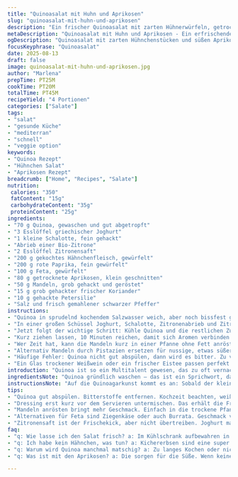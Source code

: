 ```yaml
---
title: "Quinoasalat mit Huhn und Aprikosen"
slug: "quinoasalat-mit-huhn-und-aprikosen"
description: "Ein frischer Quinoasalat mit zarten Hühnerwürfeln, getrockneten Aprikosen und knackigen Mandeln. Ersetzt Gouda durch Feta, Mayonnaise durch griechischen Joghurt und fügt frischen Koriander hinzu. Rote Paprika statt Karotten für extra Biss und Farbe. Quinoa wird gekocht bis die Körner aufquellen und einen kleinen Ring zeigen, was die Garzeit perfekt anzeigt. Mit Zitronenzesten und Kräutern eine lebendige Frische, ideal als schnelles Hauptgericht oder für unterwegs."
metaDescription: "Quinoasalat mit Huhn und Aprikosen - Ein erfrischender Salat, der mediterrane Aromen vereint. Ideal für ein leichtes Hauptgericht."
ogDescription: "Quinoasalat mit zarten Hühnchenstücken und süßen Aprikosen. Eine gesunde Wahl für jede Gelegenheit, frisch und abwechslungsreich."
focusKeyphrase: "Quinoasalat"
date: 2025-08-13
draft: false
image: quinoasalat-mit-huhn-und-aprikosen.jpg
author: "Marlena"
prepTime: PT25M
cookTime: PT20M
totalTime: PT45M
recipeYield: "4 Portionen"
categories: ["Salate"]
tags:
- "salat"
- "gesunde Küche"
- "mediterran"
- "schnell"
- "veggie option"
keywords:
- "Quinoa Rezept"
- "Hühnchen Salat"
- "Aprikosen Rezept"
breadcrumb: ["Home", "Recipes", "Salate"]
nutrition: 
 calories: "350"
 fatContent: "15g"
 carbohydrateContent: "35g"
 proteinContent: "25g"
ingredients:
- "70 g Quinoa, gewaschen und gut abgetropft"
- "3 Esslöffel griechischer Joghurt"
- "1 kleine Schalotte, fein gehackt"
- "Abrieb einer Bio-Zitrone"
- "2 Esslöffel Zitronensaft"
- "200 g gekochtes Hähnchenfleisch, gewürfelt"
- "200 g rote Paprika, fein gewürfelt"
- "100 g Feta, gewürfelt"
- "80 g getrocknete Aprikosen, klein geschnitten"
- "50 g Mandeln, grob gehackt und geröstet"
- "15 g grob gehackter frischer Koriander"
- "10 g gehackte Petersilie"
- "Salz und frisch gemahlener schwarzer Pfeffer"
instructions:
- "Quinoa in sprudelnd kochendem Salzwasser weich, aber noch bissfest garen – etwa 15 bis 20 Minuten. Entscheidend: Kleine weiße Ringe an den Körnern zeigen, wann es fertig ist. Nicht matschig werden lassen; ansonsten wird der Salat matschig und langweilig. Danach mit kaltem Wasser kräftig abschrecken, damit das Kochen stoppt und nichts klebt."
- "In einer großen Schüssel Joghurt, Schalotte, Zitronenabrieb und Zitronensaft gründlich vermengen. Würzen mit Salz und Pfeffer – hier bitte nicht knausern. Zitronensaft darf spürbar sein, gibt Frische und arbeitet gegen eventuellen Fettgehalt des Joghurts."
- "Jetzt folgt der wichtige Schritt: Kühle Quinoa und die restlichen Zutaten sofort in die Schüssel geben – das Huhn, Paprika, Feta, Aprikosen und Mandeln. Frische Kräuter last minute untermengen, sonst verlieren sie Geschmack. Mischen, ohne zu viel Druck, bleibt locker, das ist essentiell für die Textur. Abschmecken und gegebenenfalls nachwürzen."
- "Kurz ziehen lassen, 10 Minuten reichen, damit sich Aromen verbinden. Sofort servieren oder gut abgedeckt im Kühlschrank aufbewahren – aber nicht länger als ein Tag; sonst trocknet es aus und Aprikosen werden zäh."
- "Wer Zeit hat, kann die Mandeln kurz in einer Pfanne ohne Fett anrösten, bis sie duften – das bringt einen tollen Crunch und Röstaromen rein. Hähnchenreste vom Vortag? Unbedingt verwenden – schmeckt intensiver."
- "Alternativ Mandeln durch Pistazien ersetzen für nussige, etwas süßere Note. Feta kann auch durch Ziegenkäse ausgetauscht werden, bringt eine würzige Tiefe. Paprika lässt sich variieren: Gelbe oder grüne geben andere Farb- und Geschmackstöne."
- "Häufige Fehler: Quinoa nicht gut abspülen, dann wird es bitter. Zu viel Joghurt macht den Salat matschig. Keine Scheu vor der Schärfe der Schalotte, sie ist der kleine Power-Kick hier."
- "Ein Glas trockener Weißwein oder ein frischer Eistee passen perfekt dazu. Essen am besten lauwarm oder gekühlt – erwärmt verliert der Salat seine Frische."
introduction: "Quinoa ist so ein Multitalent gewesen, das zu oft vernachlässigt wird im Vergleich zu Reis oder Couscous. Ich habe sie viel zu oft zu lange gekocht, matschig, ohne Biss. Seit ich gelernt habe, die Körner zu beobachten, ist alles anders. Dieser Salat kombiniert nicht nur die Körnige Geradlinigkeit von Quinoa, sondern auch die Frische von Zitrone und einen Hauch Süße durch getrocknete Aprikosen. Huhn bringt die nötige Proteinbasis, aber hier können auch Kichererbsen rein – super Ersatz für Vegetarier, die knackige Mandelngeben den richtigen Crunch. Ich tausche gern Gouda gegen Feta, weil der salzig-würzige Geschmack viel mehr Pep gibt statt milder Käsecreme. Das Dressing mit griechischem Joghurt statt Mayo spart Fett, macht den Salat aber nicht weniger cremig. Die roten Paprikastückchen bringen Frische und Farbe und sorgen dafür, dass jeder Bissen aufregend bleibt."
ingredientsNote: "Quinoa gründlich waschen – das ist ein Sprichwort, das man ernst nehmen muss. Die Bitterstoffe werden so rausgespült, und die Textur bleibt schön körnig. Feta statt Gouda, das sorgt für einen leichten Salz-Kick; statt Mandeln kann man Pekannüsse oder Pistazien nutzen, je nachdem, was du vorrätig hast. Getrocknete Aprikosen unbedingt in kleine Stücke schneiden, sonst beißen sie schnell unangenehm. Wer keine Schalotten mag, kann milde Frühlingszwiebeln nehmen, aber die Schalotte bringt schöne Schärfe und Tiefe. Die Kräuter – Koriander und Petersilie – lassen sich variieren. Wer Koriander nicht mag, einfach mit Minze oder Basilikum ersetzen. Obst und Nuss lässt sich immer mit saisonalen Alternativen tauschen, wichtig ist nur der Kontrast: süß, salzig, nussig."
instructionsNote: "Auf die Quinoagarkunst kommt es an: Sobald der kleine weiße Ring an jeder Korne sichtbar ist – so sieht man, dass das Innere durchgegart ist –, stört zu langes Kochen nur. Abschrecken mit kaltem Wasser ist kein unnützes Ritual, sondern unterbricht den Garprozess, verhindert, dass Quinoa zusammenklebt. Beim Anrichten schnell sein, sonst wird der Salat matschig. Das Dressing sollte immer zuletzt eingerührt werden, um zu verhindern, dass die Textur zerstört wird. Gewürze am Schluss neu kontrollieren, Salz kann durch Käse und Nüsse variieren. Mandeln vorher kurz anrösten, das ist der Klassiker und setzt satte Röstaromen frei, die einfach fehlen ohne Rösten. Lüften, abschmecken, no big deal, aber entscheidet über die Qualität. Zeit sparen, in dem Schalotte schon kleingehackt vorab im Kühlschrank lagert und nach und nach die Zutaten bereitgestellt werden. Reste im Kühlschrank in luftdichten Behältern halten sich gut 1 Tag, länger würde ich nicht empfehlen, sonst verliert das Ganze seine Frische."
tips:
- "Quinoa gut abspülen. Bitterstoffe entfernen. Kochzeit beachten, weiße Ringe sind der Schlüsselmoment. Abkühlen nicht vergessen, kaltes Wasser unterbrechen den Garprozess."
- "Dressing erst kurz vor dem Servieren untermischen. Das erhält die Frische. Kräuter last minute einrühren. Koriander ist intensiv, gut, aber schmeckt nicht jedem."
- "Mandeln anrösten bringt mehr Geschmack. Einfach in die trockene Pfanne. Kurz und mit etwas Geduld. Aromen entfalten sich, wenn sie duften; nicht vergessen."
- "Alternativen für Feta sind Ziegenkäse oder auch Burrata. Geschmack variiert. Gemüse kann wechseln, gelbe Paprika oder etwas Spinat geben mehr Farbe. Immer anpassen, was verfügbar ist."
- "Zitronensaft ist der Frischekick, aber nicht übertreiben. Joghurt macht das Ganze cremig. Wer es lieber etwas herzhafter hat, einen Schuss Öl hinzufügen."
faq:
- "q: Wie lasse ich den Salat frisch? a: Im Kühlschrank aufbewahren in luftdichtem Behälter. 1 Tag möglich. Kostenlose Zutaten variieren, aber frisch bleiben muss."
- "q: Ich habe kein Hähnchen, was tun? a: Kichererbsen sind eine super Alternative. Auch gebratene Tofuwürfel. Gewürze kannst du anpassen; entscheidend ist die Note."
- "q: Warum wird Quinoa manchmal matschig? a: Zu langes Kochen oder nicht gut absieben. Bitterstoffe sind auch schuld. Richtig aufpassen beim Garprozess."
- "q: Was ist mit den Aprikosen? a: Die sorgen für die Süße. Wenn keine vorhanden, frische Früchte nehmen. Mango oder Pfirsich hervorragend; geschmackliche Vielfalt."

---
```

